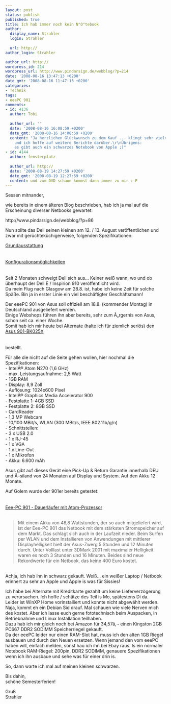 ```yaml
---
layout: post
status: publish
published: true
title: Ich hab immer noch kein N"O"tebook
author:
  display_name: Strahler
  login: Strahler
  
  url: http://
author_login: Strahler

author_url: http://
wordpress_id: 214
wordpress_url: http://www.pindarsign.de/webblog/?p=214
date: '2008-08-16 13:47:13 +0200'
date_gmt: '2008-08-16 11:47:13 +0200'
categories:
- Technik
tags:
- eeePC 901
comments:
- id: 4136
  author: Tobi
  
  author_url: ''
  date: '2008-08-16 16:08:59 +0200'
  date_gmt: '2008-08-16 14:08:59 +0200'
  content: "Ja herzlichen Glückwunsch zu dem Kauf ... klingt sehr vielversprechend
    und ich hoffe auf weitere Berichte darüber.\r\nÜbrigens:
    es gibt auch ein schwarzes Notebook von Apple ;)"
- id: 4144
  author: fensterplatz
  
  author_url: http://
  date: '2008-08-19 14:27:59 +0200'
  date_gmt: '2008-08-19 12:27:59 +0200'
  content: und zum DVD schaun kommst dann immer zu mir :-P
---
```

<p>Sessen mitnander,</p>
<p>wie bereits in einem älteren Blog beschrieben, hab ich ja mal auf die Erscheinung diverser Netbooks gewartet:</p>
<p>http://www.pindarsign.de/webblog/?p=86</p>
<p>Nun sollte das Dell seinen kleinen am 12. / 13. August veröffentlichen und zwar mit gerüchteküchigerweise, folgenden Spezifikationen:</p>
<p><a class="alignleft" title="Grundausstattung" href="http://www.engadget.com/photos/dell-e-and-e-slim-revealed-taking-on-eee-and-air-in-one-fell-swoop/859933/" target="_blank">Grundausstattung</a><br />
<br><br />
<a class="alignleft" title="Konfigurationsmöglichkeiten" href="http://www.engadget.com/photos/dell-e-and-e-slim-revealed-taking-on-eee-and-air-in-one-fell-swoop/859922/" target="_blank">Konfigurationsmöglichkeiten</a><br />
<br><br />
Seit 2 Monaten schweigt Dell sich aus... Keiner weiß wann, wo und ob überhaupt der Dell E / Inspirion 910 veröffentlicht wird.<br />
Da mein Flug nach Glasgow am 28.8. ist, habe ich keine Zeit für solche Späße. Bin ja in erster Linie ein viel beschäftigter Geschäftsmann!</p>
<p>Der eeePC 901 von Asus soll offiziell am 18.8. (kommender Montag) in Deutschland ausgeliefert werden.<br />
Einige Webshops führen ihn aber bereits, sehr zum &Atilde;&bdquo;rgernis von Asus, schon seit ca. einer Woche.<br />
Somit hab ich mir heute bei Alternate (halte ich für ziemlich seriös) den<br />
<a class="alignleft" title="Asus 901" href="https://www.alternate.de/html/product/Notebooks_Intel(R)/Asus/EeePC_901-BK025X/283259/?articleId=283259&amp;showTecData=true&amp;cmd=showTecData#tabberBox" target="_blank">Asus 901-BK025X</a><br />
<br><br />
bestellt.</p>
<p>Für alle die nicht auf die Seite gehen wollen, hier nochmal die Spezifikationen:<br />
- Intel&Acirc;&reg; Atom N270 (1,6 GHz)<br />
- max. Leistungsaufnahme:  2,5 Watt<br />
- 1GB RAM<br />
- Display: 8,9 Zoll<br />
- Auflösung: 1024x600 Pixel<br />
- Intel&Acirc;&reg; Graphics Media Accelerator 900<br />
- Festplatte 1: 4GB SSD<br />
- Festplatte 2: 8GB SSD<br />
- CardReader<br />
- 1,3 MP Webcam<br />
- 10/100 MBit/s, WLAN (300 MBit/s, IEEE 802.11b/g/n)<br />
- Schnittstellen:<br />
- 3 x USB 2.0<br />
- 1 x RJ-45<br />
- 1 x VGA<br />
- 1 x Line-Out<br />
- 1 x Mikrofon<br />
- Akku: 6.600 mAh</p>
<p>Asus gibt auf dieses Gerät eine Pick-Up &amp; Return Garantie innerhalb DEU und &Atilde;&ndash;siland von 24 Monaten auf Display und System. Auf den Akku 12 Monate.</p>
<p>Auf Golem wurde der 901er bereits getestet:<br />
<br><br />
<a class="alignleft" title="Eee-PC 901 - Dauerläufer mit Atom-Prozessor" href="http://www.golem.de/0808/61488.html" target="_blank">Eee-PC 901 - Dauerläufer mit Atom-Prozessor</a><br />
<br></p>
<blockquote><p>Mit einem Akku von 48,8 Wattstunden, der so auch mitgeliefert wird, ist der Eee-PC 901 das Netbook mit dem stärksten Stromspeicher auf dem Markt. Das schlägt sich auch in der Laufzeit nieder. Beim Surfen per WLAN und dem Installieren von Anwendungen mit mittlerer Displayhelligkeit hielt der Asus-Zwerg 5 Stunden und 12 Minuten durch. Unter Volllast unter 3DMark 2001 mit maximaler Helligkeit waren es noch 3 Stunden und 16 Minuten. Beides sind neue Rekordwerte für ein Netbook, das keine 400 Euro kostet.</blockquote><br />
Achja, ich hab ihn in schwarz gekauft. Weiß... ein weißer Laptop / Netbook erinnert zu sehr an Apple und Apple is was für Sissies!</p>
<p>Ich habe bei Alternate mit Kreditkarte gezahlt um keine Lieferverzögerung zu verursachen. Ich hoffe / schätze des Teil is Mo, spätestens Di da.<br />
Leider ist WinXP Home vorinstalliert und konnte nicht abgewählt werden. Naja, kommt eh ein Debian Sid drauf. Mal schauen wie viele Nerven mich des kostet. Aber ich lasse euch gerne fototechnisch beim Auspacken, in Betriebnahme und Linux Installation teilhaben.<br />
Dazu hab ich mir gleich noch bei Amazon für 34,57&acirc;&sbquo;&not; einen Kingston 2GB PC667 DDR2 SODIMM Speicherriegel gekauft.<br />
Da der eeePC leider nur einen RAM-Slot hat, muss ich den alten 1GB Riegel ausbauen und durch den Neuen ersetzen. Wenn jemand den vom eeePC haben will, einfach melden, sonst hau ich ihn bei Ebay raus. Is ein normaler Notebook RAM-Riegel: 200pin, DDR2 SODIMM, genauere Spezifikationen wenn ich ihn ausbaue und sehe was für einer drin is.</p>
<p>So, dann warte ich mal auf meinen kleinen schwarzen.</p>
<p>Bis dahin,<br />
schöne Semesterferien!</p>
<p>Gruß<br />
Strahler</p>
